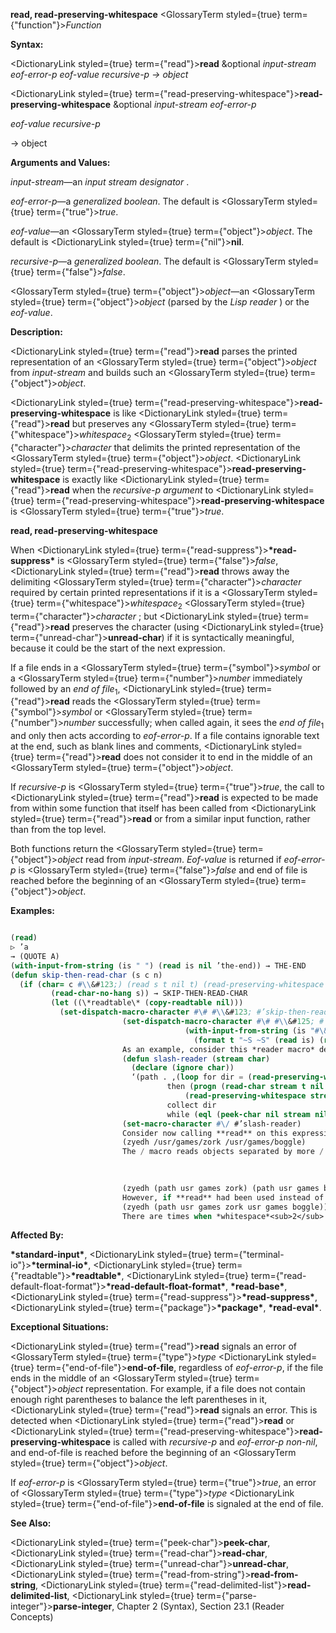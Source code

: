 **read, read-preserving-whitespace** <GlossaryTerm styled={true} term={"function"}><i>Function</i></GlossaryTerm> 



**Syntax:** 



<DictionaryLink styled={true} term={"read"}><b>read</b></DictionaryLink> &amp;optional *input-stream eof-error-p eof-value recursive-p → object* 



<DictionaryLink styled={true} term={"read-preserving-whitespace"}><b>read-preserving-whitespace</b></DictionaryLink> &amp;optional *input-stream eof-error-p* 



*eof-value recursive-p* 



→ object 



**Arguments and Values:** 



*input-stream*—an *input stream designator* . 



*eof-error-p*—a *generalized boolean*. The default is <GlossaryTerm styled={true} term={"true"}><i>true</i></GlossaryTerm>. 



*eof-value*—an <GlossaryTerm styled={true} term={"object"}><i>object</i></GlossaryTerm>. The default is <DictionaryLink styled={true} term={"nil"}><b>nil</b></DictionaryLink>. 



*recursive-p*—a *generalized boolean*. The default is <GlossaryTerm styled={true} term={"false"}><i>false</i></GlossaryTerm>. 



<GlossaryTerm styled={true} term={"object"}><i>object</i></GlossaryTerm>—an <GlossaryTerm styled={true} term={"object"}><i>object</i></GlossaryTerm> (parsed by the *Lisp reader* ) or the *eof-value*. 



**Description:** 



<DictionaryLink styled={true} term={"read"}><b>read</b></DictionaryLink> parses the printed representation of an <GlossaryTerm styled={true} term={"object"}><i>object</i></GlossaryTerm> from *input-stream* and builds such an <GlossaryTerm styled={true} term={"object"}><i>object</i></GlossaryTerm>. 



<DictionaryLink styled={true} term={"read-preserving-whitespace"}><b>read-preserving-whitespace</b></DictionaryLink> is like <DictionaryLink styled={true} term={"read"}><b>read</b></DictionaryLink> but preserves any <GlossaryTerm styled={true} term={"whitespace"}><i>whitespace</i></GlossaryTerm><sub>2</sub> <GlossaryTerm styled={true} term={"character"}><i>character</i></GlossaryTerm> that delimits the printed representation of the <GlossaryTerm styled={true} term={"object"}><i>object</i></GlossaryTerm>. <DictionaryLink styled={true} term={"read-preserving-whitespace"}><b>read-preserving-whitespace</b></DictionaryLink> is exactly like <DictionaryLink styled={true} term={"read"}><b>read</b></DictionaryLink> when the *recursive-p argument* to <DictionaryLink styled={true} term={"read-preserving-whitespace"}><b>read-preserving-whitespace</b></DictionaryLink> is <GlossaryTerm styled={true} term={"true"}><i>true</i></GlossaryTerm>. 







 



 



**read, read-preserving-whitespace** 



When <DictionaryLink styled={true} term={"read-suppress"}><b>\*read-suppress\*</b></DictionaryLink> is <GlossaryTerm styled={true} term={"false"}><i>false</i></GlossaryTerm>, <DictionaryLink styled={true} term={"read"}><b>read</b></DictionaryLink> throws away the delimiting <GlossaryTerm styled={true} term={"character"}><i>character</i></GlossaryTerm> required by certain printed representations if it is a <GlossaryTerm styled={true} term={"whitespace"}><i>whitespace</i></GlossaryTerm><sub>2</sub> <GlossaryTerm styled={true} term={"character"}><i>character</i></GlossaryTerm> ; but <DictionaryLink styled={true} term={"read"}><b>read</b></DictionaryLink> preserves the character (using <DictionaryLink styled={true} term={"unread-char"}><b>unread-char</b></DictionaryLink>) if it is syntactically meaningful, because it could be the start of the next expression. 



If a file ends in a <GlossaryTerm styled={true} term={"symbol"}><i>symbol</i></GlossaryTerm> or a <GlossaryTerm styled={true} term={"number"}><i>number</i></GlossaryTerm> immediately followed by an *end of file*<sub>1</sub>, <DictionaryLink styled={true} term={"read"}><b>read</b></DictionaryLink> reads the <GlossaryTerm styled={true} term={"symbol"}><i>symbol</i></GlossaryTerm> or <GlossaryTerm styled={true} term={"number"}><i>number</i></GlossaryTerm> successfully; when called again, it sees the *end of file*<sub>1</sub> and only then acts according to *eof-error-p*. If a file contains ignorable text at the end, such as blank lines and comments, <DictionaryLink styled={true} term={"read"}><b>read</b></DictionaryLink> does not consider it to end in the middle of an <GlossaryTerm styled={true} term={"object"}><i>object</i></GlossaryTerm>. 



If *recursive-p* is <GlossaryTerm styled={true} term={"true"}><i>true</i></GlossaryTerm>, the call to <DictionaryLink styled={true} term={"read"}><b>read</b></DictionaryLink> is expected to be made from within some function that itself has been called from <DictionaryLink styled={true} term={"read"}><b>read</b></DictionaryLink> or from a similar input function, rather than from the top level. 



Both functions return the <GlossaryTerm styled={true} term={"object"}><i>object</i></GlossaryTerm> read from *input-stream*. *Eof-value* is returned if *eof-error-p* is <GlossaryTerm styled={true} term={"false"}><i>false</i></GlossaryTerm> and end of file is reached before the beginning of an <GlossaryTerm styled={true} term={"object"}><i>object</i></GlossaryTerm>. 



**Examples:**
```lisp

(read) 
▷ ’a 
→ (QUOTE A) 
(with-input-from-string (is " ") (read is nil ’the-end)) → THE-END 
(defun skip-then-read-char (s c n) 
  (if (char= c #\\&#123;) (read s t nil t) (read-preserving-whitespace s)) 
	     (read-char-no-hang s)) → SKIP-THEN-READ-CHAR 
	     (let ((\*readtable\* (copy-readtable nil))) 
	       (set-dispatch-macro-character #\# #\\&#123; #’skip-then-read-char) 
					     (set-dispatch-macro-character #\# #\\&#125; #’skip-then-read-char) 
									   (with-input-from-string (is "#\&#123;123 x #\&#125;123 y") 
									     (format t "~S ~S" (read is) (read is)))) → #\x, #\Space, NIL 
					     As an example, consider this *reader macro* definition: 
					     (defun slash-reader (stream char) 
					       (declare (ignore char)) 
					       ‘(path . ,(loop for dir = (read-preserving-whitespace stream t nil t) 
							       then (progn (read-char stream t nil t) 
									   (read-preserving-whitespace stream t nil t)) 
							       collect dir 
							       while (eql (peek-char nil stream nil nil t) #\/)))) 
					     (set-macro-character #\/ #’slash-reader) 
					     Consider now calling **read** on this expression: 
					     (zyedh /usr/games/zork /usr/games/boggle) 
					     The / macro reads objects separated by more / characters; thus /usr/games/zork is intended to read as (path usr games zork). The entire example expression should therefore be read as 

					     
					     
					     (zyedh (path usr games zork) (path usr games boggle)) 
					     However, if **read** had been used instead of **read-preserving-whitespace**, then after the reading of the symbol zork, the following space would be discarded; the next call to **peek-char** would see the following /, and the loop would continue, producing this interpretation: 
					     (zyedh (path usr games zork usr games boggle)) 
					     There are times when *whitespace*<sub>2</sub> <sup>should be discarded. If a command interpreter takes single</sup> character commands, but occasionally reads an *object* then if the *whitespace*<sub>2</sub> after a *symbol* is not discarded it might be interpreted as a command some time later after the *symbol* had been read. 

```
**Affected By:** 



**\*standard-input\***, <DictionaryLink styled={true} term={"terminal-io"}><b>\*terminal-io\*</b></DictionaryLink>, <DictionaryLink styled={true} term={"readtable"}><b>\*readtable\*</b></DictionaryLink>, <DictionaryLink styled={true} term={"read-default-float-format"}><b>\*read-default-float-format\*</b></DictionaryLink>, **\*read-base\***, <DictionaryLink styled={true} term={"read-suppress"}><b>\*read-suppress\*</b></DictionaryLink>, <DictionaryLink styled={true} term={"package"}><b>\*package\*</b></DictionaryLink>, **\*read-eval\***. 



**Exceptional Situations:** 



<DictionaryLink styled={true} term={"read"}><b>read</b></DictionaryLink> signals an error of <GlossaryTerm styled={true} term={"type"}><i>type</i></GlossaryTerm> <DictionaryLink styled={true} term={"end-of-file"}><b>end-of-file</b></DictionaryLink>, regardless of *eof-error-p*, if the file ends in the middle of an <GlossaryTerm styled={true} term={"object"}><i>object</i></GlossaryTerm> representation. For example, if a file does not contain enough right parentheses to balance the left parentheses in it, <DictionaryLink styled={true} term={"read"}><b>read</b></DictionaryLink> signals an error. This is detected when <DictionaryLink styled={true} term={"read"}><b>read</b></DictionaryLink> or <DictionaryLink styled={true} term={"read-preserving-whitespace"}><b>read-preserving-whitespace</b></DictionaryLink> is called with *recursive-p* and *eof-error-p non-nil*, and end-of-file is reached before the beginning of an <GlossaryTerm styled={true} term={"object"}><i>object</i></GlossaryTerm>. 



If *eof-error-p* is <GlossaryTerm styled={true} term={"true"}><i>true</i></GlossaryTerm>, an error of <GlossaryTerm styled={true} term={"type"}><i>type</i></GlossaryTerm> <DictionaryLink styled={true} term={"end-of-file"}><b>end-of-file</b></DictionaryLink> is signaled at the end of file. 



**See Also:** 



<DictionaryLink styled={true} term={"peek-char"}><b>peek-char</b></DictionaryLink>, <DictionaryLink styled={true} term={"read-char"}><b>read-char</b></DictionaryLink>, <DictionaryLink styled={true} term={"unread-char"}><b>unread-char</b></DictionaryLink>, <DictionaryLink styled={true} term={"read-from-string"}><b>read-from-string</b></DictionaryLink>, <DictionaryLink styled={true} term={"read-delimited-list"}><b>read-delimited-list</b></DictionaryLink>, <DictionaryLink styled={true} term={"parse-integer"}><b>parse-integer</b></DictionaryLink>, Chapter 2 (Syntax), Section 23.1 (Reader Concepts) 



